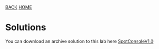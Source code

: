 [BACK](/topics/topic07/lab07/09.html) [HOME](/index.html)

# Solutions

You can download an archive solution to this lab here [SpotConsoleV1.0](archives/spotconsolev1.0.zip)
